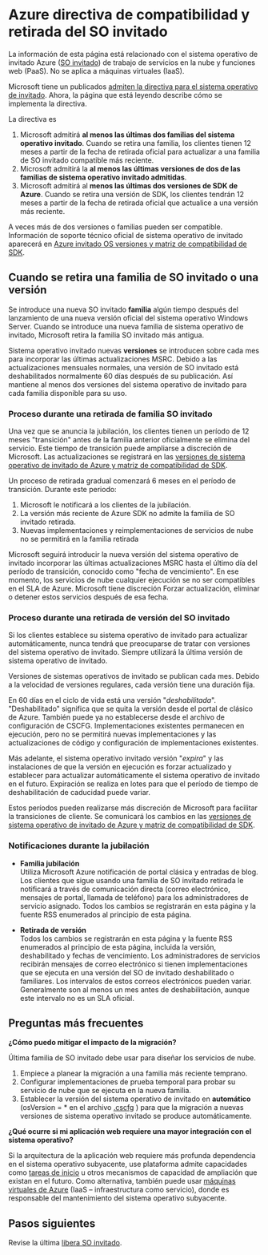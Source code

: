 <properties 
   pageTitle="Guían de compatibilidad y la directiva de retirada de Azure invitado OS | Microsoft Azure" 
   description="Proporciona información sobre lo que Microsoft será compatible en relación con el sistema operativo invitado de Azure usados por los servicios de nube." 
   services="cloud-services" 
   documentationCenter="na" 
   authors="raiye" 
   manager="timlt" 
   editor=""/>

<tags
   ms.service="cloud-services"
   ms.devlang="na"
   ms.topic="article"
   ms.tgt_pltfrm="na"
   ms.workload="tbd" 
   ms.date="10/24/2016"
   ms.author="raiye"/>

# <a name="azure-guest-os-supportability-and-retirement-policy"></a>Azure directiva de compatibilidad y retirada del SO invitado
La información de esta página está relacionado con el sistema operativo de invitado Azure ([SO invitado](cloud-services-guestos-update-matrix.md)) de trabajo de servicios en la nube y funciones web (PaaS). No se aplica a máquinas virtuales (IaaS). 

Microsoft tiene un publicados [admiten la directiva para el sistema operativo de invitado](http://support.microsoft.com/gp/azure-cloud-lifecycle-faq). Ahora, la página que está leyendo describe cómo se implementa la directiva.

La directiva es 

1. Microsoft admitirá **al menos las últimas dos familias del sistema operativo invitado**. Cuando se retira una familia, los clientes tienen 12 meses a partir de la fecha de retirada oficial para actualizar a una familia de SO invitado compatible más reciente.
2. Microsoft admitirá la **al menos las últimas versiones de dos de las familias de sistema operativo invitado admitidas**. 
3. Microsoft admitirá al **menos las últimas dos versiones de SDK de Azure**. Cuando se retira una versión de SDK, los clientes tendrán 12 meses a partir de la fecha de retirada oficial que actualice a una versión más reciente. 

A veces más de dos versiones o familias pueden ser compatible. Información de soporte técnico oficial de sistema operativo de invitado aparecerá en [Azure invitado OS versiones y matriz de compatibilidad de SDK](cloud-services-guestos-update-matrix.md).


## <a name="when-a-guest-os-family-or-version-is-retired"></a>Cuando se retira una familia de SO invitado o una versión 


Se introduce una nueva SO invitado **familia** algún tiempo después del lanzamiento de una nueva versión oficial del sistema operativo Windows Server. Cuando se introduce una nueva familia de sistema operativo de invitado, Microsoft retira la familia SO invitado más antigua. 

Sistema operativo invitado nuevas **versiones** se introducen sobre cada mes para incorporar las últimas actualizaciones MSRC. Debido a las actualizaciones mensuales normales, una versión de SO invitado está deshabilitados normalmente 60 días después de su publicación. Así mantiene al menos dos versiones del sistema operativo de invitado para cada familia disponible para su uso. 

### <a name="process-during-a-guest-os-family-retirement"></a>Proceso durante una retirada de familia SO invitado 


Una vez que se anuncia la jubilación, los clientes tienen un período de 12 meses "transición" antes de la familia anterior oficialmente se elimina del servicio. Este tiempo de transición puede ampliarse a discreción de Microsoft. Las actualizaciones se registrará en las [versiones de sistema operativo de invitado de Azure y matriz de compatibilidad de SDK](cloud-services-guestos-update-matrix.md).

Un proceso de retirada gradual comenzará 6 meses en el período de transición. Durante este periodo:

1. Microsoft le notificará a los clientes de la jubilación. 
2. La versión más reciente de Azure SDK no admite la familia de SO invitado retirada.
3. Nuevas implementaciones y reimplementaciones de servicios de nube no se permitirá en la familia retirada

Microsoft seguirá introducir la nueva versión del sistema operativo de invitado incorporar las últimas actualizaciones MSRC hasta el último día del período de transición, conocido como "fecha de vencimiento". En ese momento, los servicios de nube cualquier ejecución se no ser compatibles en el SLA de Azure. Microsoft tiene discreción Forzar actualización, eliminar o detener estos servicios después de esa fecha.



### <a name="process-during-a-guest-os-version-retirement"></a>Proceso durante una retirada de versión del SO invitado 
Si los clientes establece su sistema operativo de invitado para actualizar automáticamente, nunca tendrá que preocuparse de tratar con versiones del sistema operativo de invitado. Siempre utilizará la última versión de sistema operativo de invitado.

Versiones de sistemas operativos de invitado se publican cada mes. Debido a la velocidad de versiones regulares, cada versión tiene una duración fija.

En 60 días en el ciclo de vida está una versión "*deshabilitada*". "Deshabilitado" significa que se quita la versión desde el portal de clásico de Azure. También puede ya no establecerse desde el archivo de configuración de CSCFG. Implementaciones existentes permanecen en ejecución, pero no se permitirá nuevas implementaciones y las actualizaciones de código y configuración de implementaciones existentes. 

Más adelante, el sistema operativo invitado versión "*expira*" y las instalaciones de que la versión en ejecución es forzar actualizado y establecer para actualizar automáticamente el sistema operativo de invitado en el futuro. Expiración se realiza en lotes para que el período de tiempo de deshabilitación de caducidad puede variar. 

Estos períodos pueden realizarse más discreción de Microsoft para facilitar la transiciones de cliente. Se comunicará los cambios en las [versiones de sistema operativo de invitado de Azure y matriz de compatibilidad de SDK](cloud-services-guestos-update-matrix.md).



### <a name="notifications-during-retirement"></a>Notificaciones durante la jubilación 

* **Familia jubilación** <br>Utiliza Microsoft Azure notificación de portal clásica y entradas de blog. Los clientes que sigue usando una familia de SO invitado retirada le notificará a través de comunicación directa (correo electrónico, mensajes de portal, llamada de teléfono) para los administradores de servicio asignado. Todos los cambios se registrarán en esta página y la fuente RSS enumerados al principio de esta página. 


* **Retirada de versión** <br>Todos los cambios se registrarán en esta página y la fuente RSS enumerados al principio de esta página, incluida la versión, deshabilitado y fechas de vencimiento. Los administradores de servicios recibirán mensajes de correo electrónico si tienen implementaciones que se ejecuta en una versión del SO de invitado deshabilitado o familiares. Los intervalos de estos correos electrónicos pueden variar. Generalmente son al menos un mes antes de deshabilitación, aunque este intervalo no es un SLA oficial. 


## <a name="frequently-asked-questions"></a>Preguntas más frecuentes

**¿Cómo puedo mitigar el impacto de la migración?**

Última familia de SO invitado debe usar para diseñar los servicios de nube. 

1. Empiece a planear la migración a una familia más reciente temprano. 
2. Configurar implementaciones de prueba temporal para probar su servicio de nube que se ejecuta en la nueva familia. 
3. Establecer la versión del sistema operativo de invitado en **automático** (osVersion = * en el archivo [.cscfg](cloud-services-model-and-package.md#cscfg) ) para que la migración a nuevas versiones de sistema operativo invitado se produce automáticamente.

**¿Qué ocurre si mi aplicación web requiere una mayor integración con el sistema operativo?**

Si la arquitectura de la aplicación web requiere más profunda dependencia en el sistema operativo subyacente, use plataforma admite capacidades como [tareas de inicio](cloud-services-startup-tasks.md) u otros mecanismos de capacidad de ampliación que existan en el futuro. Como alternativa, también puede usar [máquinas virtuales de Azure](https://azure.microsoft.com/documentation/scenarios/virtual-machines/) (IaaS – infraestructura como servicio), donde es responsable del mantenimiento del sistema operativo subyacente.
 
## <a name="next-steps"></a>Pasos siguientes
Revise la última [libera SO invitado](cloud-services-guestos-update-matrix.md).
